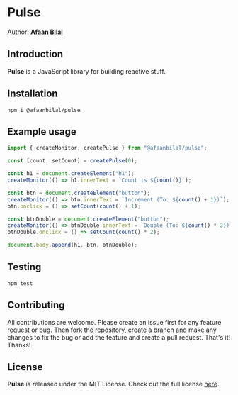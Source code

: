 Pulse
=====

Author: **[Afaan Bilal](https://afaan.dev)**

## Introduction
**Pulse** is a JavaScript library for building reactive stuff.

## Installation
````
npm i @afaanbilal/pulse
````

## Example usage
````js
import { createMonitor, createPulse } from "@afaanbilal/pulse";

const [count, setCount] = createPulse(0);

const h1 = document.createElement("h1");
createMonitor(() => h1.innerText = `Count is ${count()}`);

const btn = document.createElement("button");
createMonitor(() => btn.innerText = `Increment (To: ${count() + 1})`);
btn.onclick = () => setCount(count() + 1);

const btnDouble = document.createElement("button");
createMonitor(() => btnDouble.innerText = `Double (To: ${count() * 2})`);
btnDouble.onclick = () => setCount(count() * 2);

document.body.append(h1, btn, btnDouble);

````

## Testing
````
npm test
````

## Contributing
All contributions are welcome. Please create an issue first for any feature request
or bug. Then fork the repository, create a branch and make any changes to fix the bug
or add the feature and create a pull request. That's it!
Thanks!

## License
**Pulse** is released under the MIT License.
Check out the full license [here](LICENSE).
